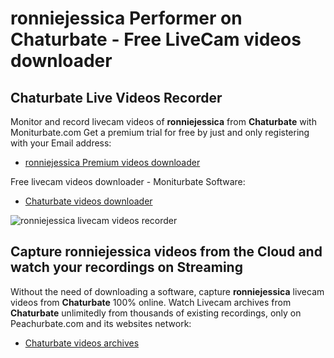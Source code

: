 # ronniejessica Performer on Chaturbate - Free LiveCam videos downloader

## Chaturbate Live Videos Recorder

Monitor and record livecam videos of **ronniejessica** from **Chaturbate** with Moniturbate.com
Get a premium trial for free by just and only registering with your Email address:
* [ronniejessica Premium videos downloader](https://moniturbate.com/request-demo-licence-key.html)

Free livecam videos downloader - Moniturbate Software:
* [Chaturbate videos downloader](https://moniturbate.com/moniturbate-download-software.html)

![ronniejessica livecam videos recorder](https://peachurnet.com/templates/moniturbate-software.png)


## Capture ronniejessica videos from the Cloud and watch your recordings on Streaming

Without the need of downloading a software, capture **ronniejessica** livecam videos from **Chaturbate** 100% online.
Watch Livecam archives from **Chaturbate** unlimitedly from thousands of existing recordings, only on Peachurbate.com and its websites network:
* [Chaturbate videos archives](https://peachurnet.com/)